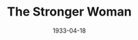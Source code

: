 ---
title: The Stronger Woman
date: 1933-04-18
closing_date:
layout: productions
featured_image:
image_caption:
image_credit:
playbill:
category:
Theatre: Theatre Jacksonville
cast:
- Waitress: Cecile Bowen
- Miss X: Elsie Cassett Laughlin
- Mrs. Y: Fay Beckett
crew:
- Director: Fay Beckett
- Staging: Drummond Paul, Jr.
understudies:
orchestra:
external_links:
---